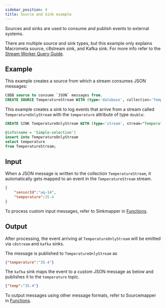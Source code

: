 ```yaml
---
sidebar_position: 4
title: Source and Sink example
---
```


Sources and sinks are used to consume and publish events to external systems.

There are multiple source and sink types, but this example only explains Macrometa source, c8stream sink, and Kafka sink. For more info refer to the [Stream Worker Query Guide](../query-guide/index.md).

## Example

This example creates a source from which a stream consumes JSON messages:

```sql
C8DB source to consume `JSON` messages from.
CREATE SOURCE TemperatureStream WITH (type='database', collection='TemperatureStream', collection.type="doc", replication.type="global", map.type='json') (sensorId string, temperature double);
```

This example creates a sink to log events that arrive from a stream called `TemperatureOnlyStream` with the `temperature` attribute of type `double`:

```sql
CREATE SINK TemperatureOnlyStream WITH (type='stream', stream="TemperatureOnlyStream", replication.type="local", map.type='json') (temperature double);

@info(name = 'Simple-selection')
insert into TemperatureOnlyStream
select temperature
from TemperatureStream;
```

## Input

When a JSON message is written to the collection `TemperatureStream`, it automatically gets mapped to an event in the `TemperatureStream` stream.

```json
{
    "sensorId":"aq-14",
    "temperature":35.4
}
```

To process custom input messages, refer to Sinkmapper in [Functions](../query-guide/functions/index.md).

## Output

After processing, the event arriving at `TemperatureOnlyStream` will be emitted via `c8stream` and `kafka` sinks.

The message is published to `TemperatureOnlyStream` as

```json
{"temperature":"35.4"}
```

The `kafka` sink maps the event to a custom JSON message as below and publishes it to the `temperature` topic.

```json
{"temp":"35.4"}
```

To output messages using other message formats, refer to Sourcemapper in [Functions](../query-guide/functions/index.md).
